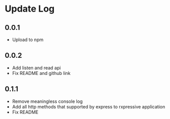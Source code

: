 # Update Log

## 0.0.1

- Upload to npm

## 0.0.2

- Add listen and read api
- Fix README and github link

## 0.1.1

- Remove meaningless console log
- Add all http methods that supported by express to rxpressive application
- Fix README
